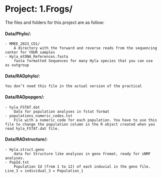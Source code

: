 # Project: 1.Frogs/

The files and folders for this project are as follow:

#### Data/Phylo/:
	- MMEE_2023_CO1/
		A directory with the forward and reverse reads from the sequencing center for YOUR samples
	- Hyla_mtDNA_References.fasta
		fasta formatted Sequences for many Hyla species that you can use as outgroup

#### Data/RADphylo/:
	You don’t need this file in the actual version of the practical

#### Data/RADpopgen/:
	- hyla_FSTAT.dat
		Data for population analyses in fstat format
	- populations_numeric_codes.txt
		File with a numeric code for each population. You have to use this file to change the population column in the R object created when you read hyla_FSTAT.dat file.

#### Data/RADstructure/:
	- Hyla.struct.geno 
		data for Structure like analyses in geno fromat, ready for sNMF analyses.
	- PopId.txt 
		Population Id (from 1 to 12) of each induvial in the geno file. Line_3 = individual_3 = Population_1
